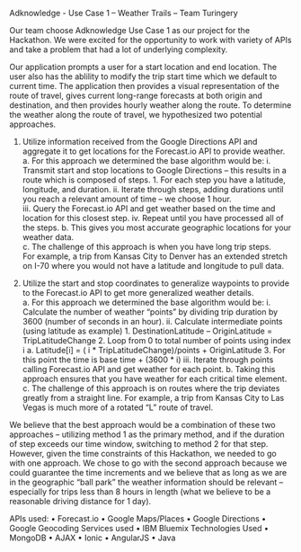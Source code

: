 Adknowledge - Use Case 1 – Weather Trails – Team Turingery

Our team choose Adknowledge Use Case 1 as our project for the Hackathon.  We 
were excited for the opportunity to work with variety of APIs and take a 
problem that had a lot of underlying complexity.  

Our application prompts a user for a start location and end location.  The 
user also has the ablility to modify the trip start time which we default to 
current time.  The application then provides a visual representation of the 
route of travel, gives current long-range forecasts at both origin and 
destination, and then provides hourly weather along the route.
To determine the weather along the route of travel, we hypothesized two 
potential approaches.  

   1)   Utilize information received from the Google Directions API and aggregate 
        it to get locations for the Forecast.io API to provide weather.
        a.  For this approach we determined the base algorithm would be:
            i.   Transmit start and stop locations to Google Directions – 
                 this results in a route which is composed of steps.
                 1.    For each step you have a latitude, longitude, and duration.
            ii.  Iterate through steps, adding durations until you reach a 
                 relevant amount of time – we choose 1 hour.  
            iii. Query the Forecast.io API and get weather based on the 
                 time and location for this closest step.
            iv.  Repeat until you have processed all of the steps.
        b.  This gives you most accurate geographic locations for your weather data.  
        c.  The challenge of this approach is when you have long trip steps.  
            For example, a trip from Kansas City to Denver has an extended stretch on 
            I-70 where you would not have a latitude and longitude to pull data.

   2)   Utilize the start and stop coordinates to generalize waypoints to provide 
        to the Forecast.io API to get more generalized weather details.  
        a.  For this approach we determined the base algorithm would be:
            i.   Calculate the number of weather “points” by dividing trip duration 
                 by 3600 (number of seconds in an hour).
            ii.   Calculate intermediate points (using latitude as example)
                 1.   DestinationLatitude – OriginLatitude = TripLatitudeChange
                 2.   Loop from 0 to total number of points using index i
                     a.    Latitude[i] = ( i * TripLatitudeChange)/points + OriginLatitude
                 3.   For this point the time is base time + (3600 * i)
            iii.  Iterate through points calling Forecast.io API and get weather for each point.
	b.   Taking this approach ensures that you have weather for each critical time element.   
	c.   The challenge of this approach is on routes where the trip deviates greatly 
	     from a straight line.  For example, a trip from Kansas City to Las Vegas is much 
	     more of a rotated “L” route of travel.

We believe that the best approach would be a combination of these two approaches – utilizing 
method 1 as the primary method, and if the duration of step exceeds our time window, switching 
to method 2 for that step.  However, given the time constraints of this Hackathon, we needed to 
go with one approach.  We chose to go with the second approach because we could guarantee the 
time increments and we believe that as long as we are in the geographic “ball park” the weather 
information should be relevant – especially for trips less than 8 hours in length (what we believe 
to be a reasonable driving distance for 1 day).

APIs used:
•	Forecast.io
•	Google Maps/Places
•	Google Directions
•	Google Geocoding
Services used
•	IBM Bluemix
Technologies Used
•	MongoDB
•	AJAX
•	Ionic
•	AngularJS
•	Java


